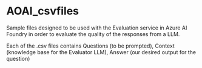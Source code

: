 # AOAI_csvfiles
Sample files designed to be used with the Evaluation service in Azure AI Foundry in order to evaluate the quality of the responses from a LLM.

Each of the .csv files contains Questions (to be prompted), Context (knowledge base for the Evaluator LLM), Answer (our desired output for the question)
